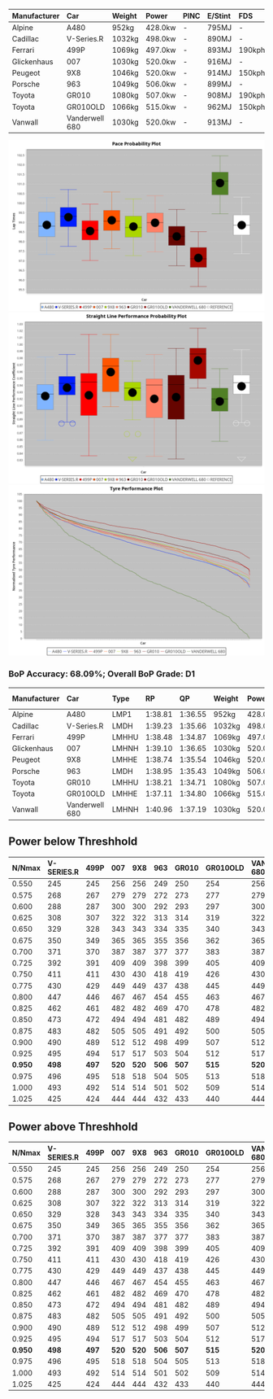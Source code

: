 | Manufacturer | Car            | Weight | Power   | PINC    | E/Stint | FDS     |
|:-|:-|:-|:-|:-|:-|:-|
| Alpine       | A480           | 952kg  | 428.0kw |    -    | 795MJ   |    -    |
| Cadillac     | V-Series.R     | 1032kg | 498.0kw |    -    | 890MJ   |    -    |
| Ferrari      | 499P           | 1069kg | 497.0kw |    -    | 893MJ   | 190kph  |
| Glickenhaus  | 007            | 1030kg | 520.0kw |    -    | 916MJ   |    -    |
| Peugeot      | 9X8            | 1046kg | 520.0kw |    -    | 914MJ   | 150kph  |
| Porsche      | 963            | 1049kg | 506.0kw |    -    | 899MJ   |    -    |
| Toyota       | GR010          | 1080kg | 507.0kw |    -    | 908MJ   | 190kph  |
| Toyota       | GR010OLD       | 1066kg | 515.0kw |    -    | 962MJ   | 150kph  |
| Vanwall      | Vanderwell 680 | 1030kg | 520.0kw |    -    | 913MJ   |    -    |

![PACECHART](./IMG/OFFICIAL.png)
![STRAIGHTLINEPERFORMANCECHART](./IMG/OFFICIAL_sp.png)
![TYREPERFORMANCECHART](./IMG/OFFICIAL_tw.png)

### BoP Accuracy: 68.09%; Overall BoP Grade: D1
| Manufacturer | Car            | Type  | RP      | QP      | Weight | Power¹  | Threshhold | PINC    | Power²   | E/Stint | AVG Vmax  | FDS     | RDLC | L/Stint | BOP-Grade | Model Accuracy | Model Points | Match%  | SimDiff |
|:-|:-|:-|:-|:-|:-|:-|:-|:-|:-|:-|:-|:-|:-|:-|:-|:-|:-|:-|:-|
| Alpine       | A480           | LMP1  | 1:38.81 | 1:36.55 |  952kg | 428.0kw | 0.0kph     |    -    | 428.00kw |  795MJ  | 296.02kph |    -    | 0.98 | 27      | ~A1       | 95.90%         | 1706         | 100.00% | +0.07   |
| Cadillac     | V-Series.R     | LMDH  | 1:39.23 | 1:35.66 | 1032kg | 498.0kw | 210.0kph   |    -    | 498.00kw |  890MJ  | 298.95kph |    -    | 1.04 | 29      | +C1       | 99.03%         | 6041         | 75.07%  | #       |
| Ferrari      | 499P           | LMHHU | 1:38.48 | 1:34.87 | 1069kg | 497.0kw | 210.0kph   |    -    | 497.00kw |  893MJ  | 296.21kph | 190kph  | 1.04 | 29      | -B2       | 99.97%         | 7286         | 81.72%  | #       |
| Glickenhaus  | 007            | LMHNH | 1:39.10 | 1:36.65 | 1030kg | 520.0kw | 210.0kph   |    -    | 520.00kw |  916MJ  | 306.14kph |    -    | 0.97 | 29      | +B2       | 93.90%         | 2170         | 82.34%  | +0.06   |
| Peugeot      | 9X8            | LMHHE | 1:38.74 | 1:35.54 | 1046kg | 520.0kw | 210.0kph   |    -    | 520.00kw |  914MJ  | 298.28kph | 150kph  | 1.03 | 29      | ~A1       | 98.18%         | 4753         | 95.95%  | +0.23   |
| Porsche      | 963            | LMDH  | 1:38.95 | 1:35.43 | 1049kg | 506.0kw | 210.0kph   |    -    | 506.00kw |  899MJ  | 297.33kph |    -    | 1.02 | 29      | ~A1       | 99.89%         | 15174        | 100.00% | #       |
| Toyota       | GR010          | LMHHU | 1:38.21 | 1:34.71 | 1080kg | 507.0kw | 210.0kph   |    -    | 507.00kw |  908MJ  | 296.28kph | 190kph  | 1.03 | 29      | -D1       | 99.82%         | 5457         | 67.74%  | #       |
| Toyota       | GR010OLD       | LMHHE | 1:37.11 | 1:34.80 | 1066kg | 515.0kw | 0.0kph     |    -    | 515.00kw |  962MJ  | 306.40kph | 150kph  | 1.03 | 29      | -Ω1       | 100.00%        | 930          | 9.98%   | +0.70   |
| Vanwall      | Vanderwell 680 | LMHNH | 1:40.96 | 1:37.19 | 1030kg | 520.0kw | 210.0kph   |    -    | 520.00kw |  913MJ  | 299.18kph |    -    | 1.02 | 29      | +Ω1       | 96.27%         | 645          | 0.06%   | -0.12   |

## Power below Threshhold
| N/Nmax    | V-SERIES.R | 499P    | 007     | 9X8     | 963     | GR010   | GR010OLD | VANDERWELL 680 | ​     | RPM      | A480       |
|:-|:-|:-|:-|:-|:-|:-|:-|:-|:-|:-|:-|
|  0.550    |  245       |  245    |  256    |  256    |  249    |  250    |  254     |  256           |  ​    |   --     |   -        |
|  0.575    |  268       |  267    |  279    |  279    |  272    |  273    |  277     |  279           |  ​    |   --     |   -        |
|  0.600    |  288       |  287    |  300    |  300    |  292    |  293    |  297     |  300           |  ​    |   --     |   -        |
|  0.625    |  308       |  307    |  322    |  322    |  313    |  314    |  319     |  322           |  ​    |   --     |   -        |
|  0.650    |  329       |  328    |  343    |  343    |  334    |  335    |  340     |  343           |  ​    |   --     |   -        |
|  0.675    |  350       |  349    |  365    |  365    |  355    |  356    |  362     |  365           |  ​    |   --     |   -        |
|  0.700    |  371       |  370    |  387    |  387    |  377    |  377    |  383     |  387           |  ​    |   --     |   -        |
|  0.725    |  392       |  391    |  409    |  409    |  398    |  399    |  405     |  409           |  ​    |   --     |   -        |
|  0.750    |  411       |  411    |  430    |  430    |  418    |  419    |  426     |  430           |  ​    |   --     |   -        |
|  0.775    |  430       |  429    |  449    |  449    |  437    |  438    |  445     |  449           |  ​    |  5000    |  -3354653  |
|  0.800    |  447       |  446    |  467    |  467    |  454    |  455    |  463     |  467           |  ​    |  5500    |  -3653637  |
|  0.825    |  462       |  461    |  482    |  482    |  469    |  470    |  478     |  482           |  ​    |  5999    |  -3967247  |
|  0.850    |  473       |  472    |  494    |  494    |  481    |  482    |  489     |  494           |  ​    |  6499    |  -4295484  |
|  0.875    |  483       |  482    |  505    |  505    |  491    |  492    |  500     |  505           |  ​    |  7000    |  -4638346  |
|  0.900    |  490       |  489    |  512    |  512    |  498    |  499    |  507     |  512           |  ​    |  7500    |  -4995835  |
|  0.925    |  495       |  494    |  517    |  517    |  503    |  504    |  512     |  517           |  ​    |  8000    |  425       |
| **0.950** | **498**    | **497** | **520** | **520** | **506** | **507** | **515**  | **520**        | **​** | **8499** | **428**    |
|  0.975    |  496       |  495    |  518    |  518    |  504    |  505    |  513     |  518           |  ​    |  9000    |  214       |
|  1.000    |  493       |  492    |  514    |  514    |  501    |  502    |  509     |  514           |  ​    |   --     |   -        |
|  1.025    |  425       |  424    |  444    |  444    |  432    |  433    |  440     |  444           |  ​    |   --     |   -        |

## Power above Threshhold
| N/Nmax    | V-SERIES.R | 499P    | 007     | 9X8     | 963     | GR010   | GR010OLD | VANDERWELL 680 | ​     | RPM      | A480       |
|:-|:-|:-|:-|:-|:-|:-|:-|:-|:-|:-|:-|
|  0.550    |  245       |  245    |  256    |  256    |  249    |  250    |  254     |  256           |  ​    |   --     |   -        |
|  0.575    |  268       |  267    |  279    |  279    |  272    |  273    |  277     |  279           |  ​    |   --     |   -        |
|  0.600    |  288       |  287    |  300    |  300    |  292    |  293    |  297     |  300           |  ​    |   --     |   -        |
|  0.625    |  308       |  307    |  322    |  322    |  313    |  314    |  319     |  322           |  ​    |   --     |   -        |
|  0.650    |  329       |  328    |  343    |  343    |  334    |  335    |  340     |  343           |  ​    |   --     |   -        |
|  0.675    |  350       |  349    |  365    |  365    |  355    |  356    |  362     |  365           |  ​    |   --     |   -        |
|  0.700    |  371       |  370    |  387    |  387    |  377    |  377    |  383     |  387           |  ​    |   --     |   -        |
|  0.725    |  392       |  391    |  409    |  409    |  398    |  399    |  405     |  409           |  ​    |   --     |   -        |
|  0.750    |  411       |  411    |  430    |  430    |  418    |  419    |  426     |  430           |  ​    |   --     |   -        |
|  0.775    |  430       |  429    |  449    |  449    |  437    |  438    |  445     |  449           |  ​    |  5000    |  -3354653  |
|  0.800    |  447       |  446    |  467    |  467    |  454    |  455    |  463     |  467           |  ​    |  5500    |  -3653637  |
|  0.825    |  462       |  461    |  482    |  482    |  469    |  470    |  478     |  482           |  ​    |  5999    |  -3967247  |
|  0.850    |  473       |  472    |  494    |  494    |  481    |  482    |  489     |  494           |  ​    |  6499    |  -4295484  |
|  0.875    |  483       |  482    |  505    |  505    |  491    |  492    |  500     |  505           |  ​    |  7000    |  -4638346  |
|  0.900    |  490       |  489    |  512    |  512    |  498    |  499    |  507     |  512           |  ​    |  7500    |  -4995835  |
|  0.925    |  495       |  494    |  517    |  517    |  503    |  504    |  512     |  517           |  ​    |  8000    |  425       |
| **0.950** | **498**    | **497** | **520** | **520** | **506** | **507** | **515**  | **520**        | **​** | **8499** | **428**    |
|  0.975    |  496       |  495    |  518    |  518    |  504    |  505    |  513     |  518           |  ​    |  9000    |  214       |
|  1.000    |  493       |  492    |  514    |  514    |  501    |  502    |  509     |  514           |  ​    |   --     |   -        |
|  1.025    |  425       |  424    |  444    |  444    |  432    |  433    |  440     |  444           |  ​    |   --     |   -        |

